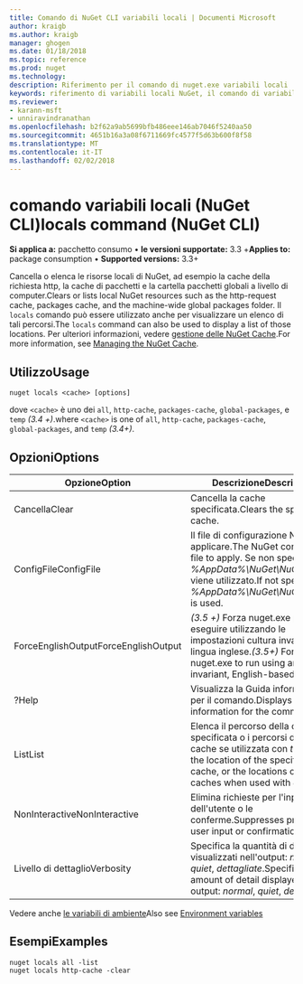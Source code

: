 ```yaml
---
title: Comando di NuGet CLI variabili locali | Documenti Microsoft
author: kraigb
ms.author: kraigb
manager: ghogen
ms.date: 01/18/2018
ms.topic: reference
ms.prod: nuget
ms.technology: 
description: Riferimento per il comando di nuget.exe variabili locali
keywords: riferimento di variabili locali NuGet, il comando di variabili locali
ms.reviewer:
- karann-msft
- unniravindranathan
ms.openlocfilehash: b2f62a9ab5699bfb486eee146ab7046f5240aa50
ms.sourcegitcommit: 4651b16a3a08f6711669fc4577f5d63b600f8f58
ms.translationtype: MT
ms.contentlocale: it-IT
ms.lasthandoff: 02/02/2018
---
```

# <a name="locals-command-nuget-cli"></a><span data-ttu-id="089c8-104">comando variabili locali (NuGet CLI)</span><span class="sxs-lookup"><span data-stu-id="089c8-104">locals command (NuGet CLI)</span></span>

<span data-ttu-id="089c8-105">**Si applica a:** pacchetto consumo &bullet; **le versioni supportate:** 3.3 +</span><span class="sxs-lookup"><span data-stu-id="089c8-105">**Applies to:** package consumption &bullet; **Supported versions:** 3.3+</span></span>

<span data-ttu-id="089c8-106">Cancella o elenca le risorse locali di NuGet, ad esempio la cache della richiesta http, la cache di pacchetti e la cartella pacchetti globali a livello di computer.</span><span class="sxs-lookup"><span data-stu-id="089c8-106">Clears or lists local NuGet resources such as the http-request cache, packages cache, and the machine-wide global packages folder.</span></span> <span data-ttu-id="089c8-107">Il `locals` comando può essere utilizzato anche per visualizzare un elenco di tali percorsi.</span><span class="sxs-lookup"><span data-stu-id="089c8-107">The `locals` command can also be used to display a list of those locations.</span></span> <span data-ttu-id="089c8-108">Per ulteriori informazioni, vedere [gestione delle NuGet Cache](../consume-packages/managing-the-nuget-cache.md).</span><span class="sxs-lookup"><span data-stu-id="089c8-108">For more information, see [Managing the NuGet Cache](../consume-packages/managing-the-nuget-cache.md).</span></span>

## <a name="usage"></a><span data-ttu-id="089c8-109">Utilizzo</span><span class="sxs-lookup"><span data-stu-id="089c8-109">Usage</span></span>

```cli
nuget locals <cache> [options]
```

<span data-ttu-id="089c8-110">dove `<cache>` è uno dei `all`, `http-cache`, `packages-cache`, `global-packages`, e `temp` *(3.4 +)*.</span><span class="sxs-lookup"><span data-stu-id="089c8-110">where `<cache>` is one of `all`, `http-cache`, `packages-cache`, `global-packages`, and `temp` *(3.4+)*.</span></span>

## <a name="options"></a><span data-ttu-id="089c8-111">Opzioni</span><span class="sxs-lookup"><span data-stu-id="089c8-111">Options</span></span>

| <span data-ttu-id="089c8-112">Opzione</span><span class="sxs-lookup"><span data-stu-id="089c8-112">Option</span></span> | <span data-ttu-id="089c8-113">Descrizione</span><span class="sxs-lookup"><span data-stu-id="089c8-113">Description</span></span> |
| --- | --- |
| <span data-ttu-id="089c8-114">Cancella</span><span class="sxs-lookup"><span data-stu-id="089c8-114">Clear</span></span> | <span data-ttu-id="089c8-115">Cancella la cache specificata.</span><span class="sxs-lookup"><span data-stu-id="089c8-115">Clears the specified cache.</span></span> |
| <span data-ttu-id="089c8-116">ConfigFile</span><span class="sxs-lookup"><span data-stu-id="089c8-116">ConfigFile</span></span> | <span data-ttu-id="089c8-117">Il file di configurazione NuGet da applicare.</span><span class="sxs-lookup"><span data-stu-id="089c8-117">The NuGet configuration file to apply.</span></span> <span data-ttu-id="089c8-118">Se non specificato, *%AppData%\NuGet\NuGet.Config* viene utilizzato.</span><span class="sxs-lookup"><span data-stu-id="089c8-118">If not specified, *%AppData%\NuGet\NuGet.Config* is used.</span></span> |
| <span data-ttu-id="089c8-119">ForceEnglishOutput</span><span class="sxs-lookup"><span data-stu-id="089c8-119">ForceEnglishOutput</span></span> | <span data-ttu-id="089c8-120">*(3.5 +)*  Forza nuget.exe per eseguire utilizzando le impostazioni cultura invariante, in lingua inglese.</span><span class="sxs-lookup"><span data-stu-id="089c8-120">*(3.5+)* Forces nuget.exe to run using an invariant, English-based culture.</span></span> |
| <span data-ttu-id="089c8-121">?</span><span class="sxs-lookup"><span data-stu-id="089c8-121">Help</span></span> | <span data-ttu-id="089c8-122">Visualizza la Guida informazioni per il comando.</span><span class="sxs-lookup"><span data-stu-id="089c8-122">Displays help information for the command.</span></span> |
| <span data-ttu-id="089c8-123">List</span><span class="sxs-lookup"><span data-stu-id="089c8-123">List</span></span> | <span data-ttu-id="089c8-124">Elenca il percorso della cache specificata o i percorsi di tutte le cache se utilizzata con *tutti*.</span><span class="sxs-lookup"><span data-stu-id="089c8-124">Lists the location of the specified cache, or the locations of all caches when used with *all*.</span></span> |
| <span data-ttu-id="089c8-125">NonInteractive</span><span class="sxs-lookup"><span data-stu-id="089c8-125">NonInteractive</span></span> | <span data-ttu-id="089c8-126">Elimina richieste per l'input dell'utente o le conferme.</span><span class="sxs-lookup"><span data-stu-id="089c8-126">Suppresses prompts for user input or confirmations.</span></span> |
| <span data-ttu-id="089c8-127">Livello di dettaglio</span><span class="sxs-lookup"><span data-stu-id="089c8-127">Verbosity</span></span> | <span data-ttu-id="089c8-128">Specifica la quantità di dettagli visualizzati nell'output: *normale*, *quiet*, *dettagliate*.</span><span class="sxs-lookup"><span data-stu-id="089c8-128">Specifies the amount of detail displayed in the output: *normal*, *quiet*, *detailed*.</span></span> |

<span data-ttu-id="089c8-129">Vedere anche [le variabili di ambiente](cli-ref-environment-variables.md)</span><span class="sxs-lookup"><span data-stu-id="089c8-129">Also see [Environment variables](cli-ref-environment-variables.md)</span></span>

## <a name="examples"></a><span data-ttu-id="089c8-130">Esempi</span><span class="sxs-lookup"><span data-stu-id="089c8-130">Examples</span></span>

```cli
nuget locals all -list
nuget locals http-cache -clear
```

